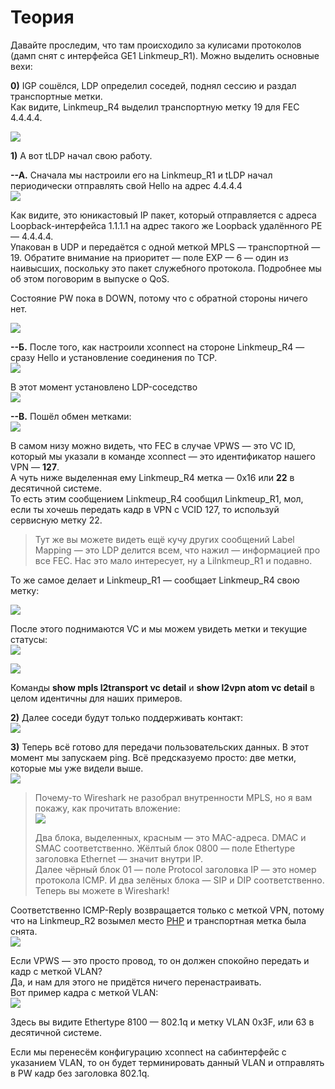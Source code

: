 # Теория

Давайте проследим, что там происходило за кулисами протоколов \(дамп снят с интерфейса GE1 Linkmeup\_R1\). Можно выделить основные вехи:

**0\)** IGP сошёлся, LDP определил соседей, поднял сессию и раздал транспортные метки.  
Как видите, Linkmeup\_R4 выделил транспортную метку 19 для FEC 4.4.4.4.

![](https://habrastorage.org/files/74a/1df/6c0/74a1df6c0dda4bfe9b03b36817512241.PNG)

**1\)** А вот tLDP начал свою работу.

**--А.** Сначала мы настроили его на Linkmeup\_R1 и tLDP начал периодически отправлять свой Hello на адрес 4.4.4.4  
![](https://habrastorage.org/files/b60/b1a/a0e/b60b1aa0e053458ea96796bdb89ca50e.PNG)

Как видите, это юникастовый IP пакет, который отправляется с адреса Loopback-интерфейса 1.1.1.1 на адрес такого же Loopback удалённого PE — 4.4.4.4.  
Упакован в UDP и передаётся с одной меткой MPLS — транспортной — 19. Обратите внимание на приоритет — поле EXP — 6 — один из наивысших, поскольку это пакет служебного протокола. Подробнее мы об этом поговорим в выпуске о QoS.

Состояние PW пока в DOWN, потому что с обратной стороны ничего нет.

![](https://habrastorage.org/files/a52/4bd/9eb/a524bd9eb99644f1b03a363e4d7139f9.PNG)

**--Б.** После того, как настроили xconnect на стороне Linkmeup\_R4 — сразу Hello и установление соединения по TCP.  
![](https://habrastorage.org/files/e7e/ed9/87e/e7eed987e2564f75b32859b1c036311c.PNG)

В этот момент установлено LDP-соседство  
![](https://habrastorage.org/files/2dd/932/884/2dd932884774462db64883d68423e1d0.png)

**--В.** Пошёл обмен метками:  
![](https://habrastorage.org/files/4ca/5c9/2ec/4ca5c92ec15f45b2af460c48ad6381ee.PNG)

В самом низу можно видеть, что FEC в случае VPWS — это VC ID, который мы указали в команде xconnect — это идентификатор нашего VPN — **127**.  
А чуть ниже выделенная ему Linkmeup\_R4 метка — 0х16 или **22** в десятичной системе.  
То есть этим сообщением Linkmeup\_R4 сообщил Linkmeup\_R1, мол, если ты хочешь передать кадр в VPN с VCID 127, то используй сервисную метку 22.

> Тут же вы можете видеть ещё кучу других сообщений Label Mapping — это LDP делится всем, что нажил — информацией про все FEC. Нас это мало интересует, ну а Lilnkmeup\_R1 и подавно.

То же самое делает и Linkmeup\_R1 — сообщает Linkmeup\_R4 свою метку:

![](https://habrastorage.org/files/c42/8f6/db9/c428f6db9d5c4b99a73cc14f558492e9.PNG)

После этого поднимаются VC и мы можем увидеть метки и текущие статусы:  
![](https://habrastorage.org/files/7cc/231/289/7cc2312893174c6db8a66743b1f2b3ac.PNG)

![](https://habrastorage.org/files/580/8c0/85b/5808c085bf5944078bea6edf15e9554d.png)

Команды **show mpls l2transport vc detail** и **show l2vpn atom vc detail** в целом идентичны для наших примеров.

**2\)** Далее соседи будут только поддерживать контакт:  
![](https://habrastorage.org/files/956/bf1/2a8/956bf12a86b748a8b5b3acf7fe75ad90.PNG)

**3\)** Теперь всё готово для передачи пользовательских данных. В этот момент мы запускаем ping. Всё предсказуемо просто: две метки, которые мы уже видели выше.  
![](https://habrastorage.org/files/3ba/420/987/3ba4209872ce4807aa0b0b2239ba1e04.PNG)

> Почему-то Wireshark не разобрал внутренности MPLS, но я вам покажу, как прочитать вложение:  
> ![](https://habrastorage.org/files/bda/b21/bc8/bdab21bc884a40deba3f8bb2af30f8ba.png)  
>   
> Два блока, выделенных, красным — это MAC-адреса. DMAC и SMAC соответственно. Жёлтый блок 0800 — поле Ethertype заголовка Ethernet — значит внутри IP.  
> Далее чёрный блок 01 — поле Protocol заголовка IP — это номер протокола ICMP. И два зелёных блока — SIP и DIP соответственно.  
> Теперь вы можете в Wireshark!

Соответственно ICMP-Reply возвращается только с меткой VPN, потому что на Linkmeup\_R2 возымел место [PHP](http://lookmeup.linkmeup.ru/#term487) и транспортная метка была снята.  
![](https://habrastorage.org/files/1aa/f95/c89/1aaf95c89c6b4898a976ec7bcf288308.PNG)

Если VPWS — это просто провод, то он должен спокойно передать и кадр с меткой VLAN?  
Да, и нам для этого не придётся ничего перенастраивать.  
Вот пример кадра с меткой VLAN:  
![](https://habrastorage.org/files/6d6/7a5/0cc/6d67a50ccf1a4b52adb15a5927bb743c.png)

Здесь вы видите Ethertype 8100 — 802.1q и метку VLAN 0x3F, или 63 в десятичной системе.

Если мы перенесём конфигурацию xconnect на сабинтерфейс с указанием VLAN, то он будет терминировать данный VLAN и отправлять в PW кадр без заголовка 802.1q.

